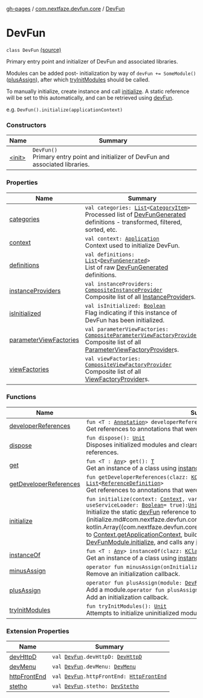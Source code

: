 [gh-pages](../../index.md) / [com.nextfaze.devfun.core](../index.md) / [DevFun](./index.md)

# DevFun

`class DevFun` [(source)](https://github.com/NextFaze/dev-fun/tree/master/devfun/src/main/java/com/nextfaze/devfun/core/DevFun.kt#L164)

Primary entry point and initializer of DevFun and associated libraries.

Modules can be added post- initialization by way of `devFun += SomeModule()` ([plusAssign](plus-assign.md)), after which [tryInitModules](try-init-modules.md) should be called.

To manually initialize, create instance and call [initialize](initialize.md).
A static reference will be set to this automatically, and can be retrieved using [devFun](../dev-fun.md).

e.g. `DevFun().initialize(applicationContext)`

### Constructors

| Name | Summary |
|---|---|
| [&lt;init&gt;](-init-.md) | `DevFun()`<br>Primary entry point and initializer of DevFun and associated libraries. |

### Properties

| Name | Summary |
|---|---|
| [categories](categories.md) | `val categories: `[`List`](https://kotlinlang.org/api/latest/jvm/stdlib/kotlin.collections/-list/index.html)`<`[`CategoryItem`](../../com.nextfaze.devfun.category/-category-item/index.md)`>`<br>Processed list of [DevFunGenerated](../../com.nextfaze.devfun.generated/-dev-fun-generated/index.md) definitions - transformed, filtered, sorted, etc. |
| [context](context.md) | `val context: `[`Application`](https://developer.android.com/reference/android/app/Application.html)<br>Context used to initialize DevFun. |
| [definitions](definitions.md) | `val definitions: `[`List`](https://kotlinlang.org/api/latest/jvm/stdlib/kotlin.collections/-list/index.html)`<`[`DevFunGenerated`](../../com.nextfaze.devfun.generated/-dev-fun-generated/index.md)`>`<br>List of raw [DevFunGenerated](../../com.nextfaze.devfun.generated/-dev-fun-generated/index.md) definitions. |
| [instanceProviders](instance-providers.md) | `val instanceProviders: `[`CompositeInstanceProvider`](../../com.nextfaze.devfun.inject/-composite-instance-provider.md)<br>Composite list of all [InstanceProvider](../../com.nextfaze.devfun.inject/-instance-provider/index.md)s. |
| [isInitialized](is-initialized.md) | `val isInitialized: `[`Boolean`](https://kotlinlang.org/api/latest/jvm/stdlib/kotlin/-boolean/index.html)<br>Flag indicating if this instance of DevFun has been initialized. |
| [parameterViewFactories](parameter-view-factories.md) | `val parameterViewFactories: `[`CompositeParameterViewFactoryProvider`](../../com.nextfaze.devfun.invoke/-composite-parameter-view-factory-provider.md)<br>Composite list of all [ParameterViewFactoryProvider](../../com.nextfaze.devfun.invoke/-parameter-view-factory-provider/index.md)s. |
| [viewFactories](view-factories.md) | `val viewFactories: `[`CompositeViewFactoryProvider`](../../com.nextfaze.devfun.view/-composite-view-factory-provider.md)<br>Composite list of all [ViewFactoryProvider](../../com.nextfaze.devfun.view/-view-factory-provider/index.md)s. |

### Functions

| Name | Summary |
|---|---|
| [developerReferences](developer-references.md) | `fun <T : `[`Annotation`](https://kotlinlang.org/api/latest/jvm/stdlib/kotlin/-annotation/index.html)`> developerReferences(): `[`List`](https://kotlinlang.org/api/latest/jvm/stdlib/kotlin.collections/-list/index.html)`<`[`ReferenceDefinition`](../../com.nextfaze.devfun.reference/-reference-definition/index.md)`>`<br>Get references to annotations that were annotated as [DeveloperReference](../../com.nextfaze.devfun.reference/-developer-reference/index.md). |
| [dispose](dispose.md) | `fun dispose(): `[`Unit`](https://kotlinlang.org/api/latest/jvm/stdlib/kotlin/-unit/index.html)<br>Disposes initialized modules and clears self (static), context, and module references. |
| [get](get.md) | `fun <T : `[`Any`](https://kotlinlang.org/api/latest/jvm/stdlib/kotlin/-any/index.html)`> get(): `[`T`](get.md#T)<br>Get an instance of a class using [instanceProviders](instance-providers.md). |
| [getDeveloperReferences](get-developer-references.md) | `fun getDeveloperReferences(clazz: `[`KClass`](https://kotlinlang.org/api/latest/jvm/stdlib/kotlin.reflect/-k-class/index.html)`<out `[`Annotation`](https://kotlinlang.org/api/latest/jvm/stdlib/kotlin/-annotation/index.html)`>): `[`List`](https://kotlinlang.org/api/latest/jvm/stdlib/kotlin.collections/-list/index.html)`<`[`ReferenceDefinition`](../../com.nextfaze.devfun.reference/-reference-definition/index.md)`>`<br>Get references to annotations that were annotated as [DeveloperReference](../../com.nextfaze.devfun.reference/-developer-reference/index.md). |
| [initialize](initialize.md) | `fun initialize(context: `[`Context`](https://developer.android.com/reference/android/content/Context.html)`, vararg modules: `[`DevFunModule`](../-dev-fun-module/index.md)`, useServiceLoader: `[`Boolean`](https://kotlinlang.org/api/latest/jvm/stdlib/kotlin/-boolean/index.html)` = true): `[`Unit`](https://kotlinlang.org/api/latest/jvm/stdlib/kotlin/-unit/index.html)<br>Initialize the static [devFun](../dev-fun.md) reference to `this`, [context](initialize.md#com.nextfaze.devfun.core.DevFun$initialize(android.content.Context, kotlin.Array((com.nextfaze.devfun.core.DevFunModule)), kotlin.Boolean)/context) to [Context.getApplicationContext](https://developer.android.com/reference/android/content/Context.html#getApplicationContext()), build [instanceProviders](instance-providers.md), call module's [DevFunModule.initialize](../-dev-fun-module/initialize.md), and calls any [initializationCallbacks](#). |
| [instanceOf](instance-of.md) | `fun <T : `[`Any`](https://kotlinlang.org/api/latest/jvm/stdlib/kotlin/-any/index.html)`> instanceOf(clazz: `[`KClass`](https://kotlinlang.org/api/latest/jvm/stdlib/kotlin.reflect/-k-class/index.html)`<out `[`T`](instance-of.md#T)`>): `[`T`](instance-of.md#T)<br>Get an instance of a class using [instanceProviders](instance-providers.md). |
| [minusAssign](minus-assign.md) | `operator fun minusAssign(onInitialized: `[`OnInitialized`](../-on-initialized.md)`): `[`Unit`](https://kotlinlang.org/api/latest/jvm/stdlib/kotlin/-unit/index.html)<br>Remove an initialization callback. |
| [plusAssign](plus-assign.md) | `operator fun plusAssign(module: `[`DevFunModule`](../-dev-fun-module/index.md)`): `[`Unit`](https://kotlinlang.org/api/latest/jvm/stdlib/kotlin/-unit/index.html)<br>Add a module.`operator fun plusAssign(onInitialized: `[`OnInitialized`](../-on-initialized.md)`): `[`Unit`](https://kotlinlang.org/api/latest/jvm/stdlib/kotlin/-unit/index.html)<br>Add an initialization callback. |
| [tryInitModules](try-init-modules.md) | `fun tryInitModules(): `[`Unit`](https://kotlinlang.org/api/latest/jvm/stdlib/kotlin/-unit/index.html)<br>Attempts to initialize uninitialized modules. |

### Extension Properties

| Name | Summary |
|---|---|
| [devHttpD](../../com.nextfaze.devfun.httpd/dev-http-d.md) | `val `[`DevFun`](./index.md)`.devHttpD: `[`DevHttpD`](../../com.nextfaze.devfun.httpd/-dev-http-d/index.md) |
| [devMenu](../../com.nextfaze.devfun.menu/dev-menu.md) | `val `[`DevFun`](./index.md)`.devMenu: `[`DevMenu`](../../com.nextfaze.devfun.menu/-dev-menu/index.md) |
| [httpFrontEnd](../../com.nextfaze.devfun.httpd.frontend/http-front-end.md) | `val `[`DevFun`](./index.md)`.httpFrontEnd: `[`HttpFrontEnd`](../../com.nextfaze.devfun.httpd.frontend/-http-front-end/index.md) |
| [stetho](../../com.nextfaze.devfun.stetho/stetho.md) | `val `[`DevFun`](./index.md)`.stetho: `[`DevStetho`](../../com.nextfaze.devfun.stetho/-dev-stetho/index.md) |
